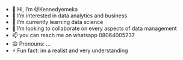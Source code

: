 - 👋 Hi, I’m @Kennedyemeka
- 👀 I’m interested in data analytics and business
- 🌱 I’m currently learning data science
- 💞️ I’m looking to collaborate on every aspects of data management
- 📫 you can reach me on whatsapp 08064005237
- 😄 Pronouns: ...
- ⚡ Fun fact: im a realist and very understanding

<!---
Kennedyemeka/Kennedyemeka is a ✨ special ✨ repository because its `README.md` (this file) appears on your GitHub profile.
You can click the Preview link to take a look at your changes.
--->
